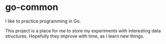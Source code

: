 # go-common

I like to practice programming in Go.

This project is a place for me to store my experiments with interesting data
structures. Hopefully they improve with time, as I learn new things.
